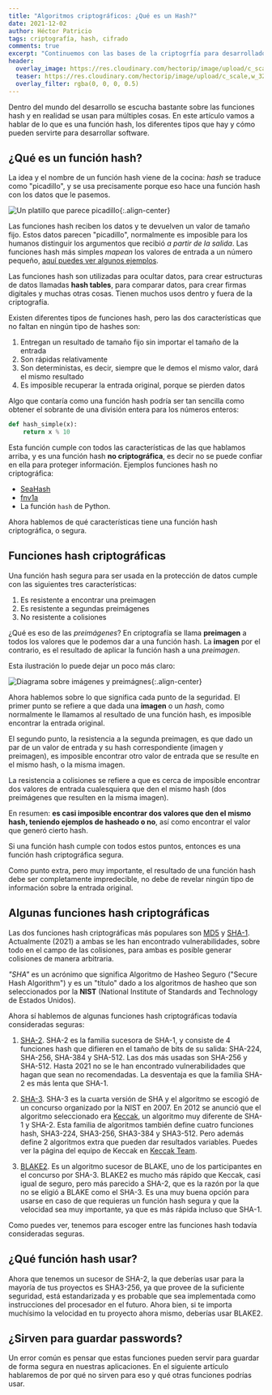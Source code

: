 ```yaml
---
title: "Algoritmos criptográficos: ¿Qué es un Hash?"
date: 2021-12-02
author: Héctor Patricio
tags: criptografía, hash, cifrado
comments: true
excerpt: "Continuemos con las bases de la criptogrfía para desarrolladores, hablemos de lo que es una función hash y cómo puede servirte en tus aplicaciones."
header:
  overlay_image: https://res.cloudinary.com/hectorip/image/upload/c_scale,w_1120/v1638504578/steven-lasry-UC8hqc0udqY-unsplash_xmtlvb.jpg
  teaser: https://res.cloudinary.com/hectorip/image/upload/c_scale,w_320/v1638504578/steven-lasry-UC8hqc0udqY-unsplash_xmtlvb.jpg
  overlay_filter: rgba(0, 0, 0, 0.5)
---
```


Dentro del mundo del desarrollo se escucha bastante sobre las funciones hash y en realidad se usan para múltiples cosas. En este artículo vamos a hablar de lo que es una función hash, los diferentes tipos que hay y cómo pueden servirte para desarrollar software.

## ¿Qué es un función hash?

La idea y el nombre de un función hash viene de la cocina: _hash_ se traduce como "picadillo", y se usa precisamente porque eso hace una función hash con los datos que le pasemos.

![Un platillo que parece picadillo](https://res.cloudinary.com/hectorip/image/upload/c_scale,w_500/v1638503321/melissa-walker-horn-ufs4w3Jn73I-unsplash_q4m1qy.jpg){:.align-center}

Las funciones hash reciben los datos y te devuelven un valor de tamaño fijo. Estos datos parecen "picadillo", normalmente es imposible para los humanos distinguir los argumentos que recibió _a partir de la salida_. Las funciones hash más simples _mapean_ los valores de entrada a un número pequeño, [aquí puedes ver algunos ejemplos](https://www.cs.hmc.edu/~geoff/classes/hmc.cs070.200101/homework10/hashfuncs.html).

Las funciones hash son utilizadas para ocultar datos, para crear estructuras de datos llamadas __hash tables__, para comparar datos, para crear firmas digitales y muchas otras cosas. Tienen muchos usos dentro y fuera de la criptografía.

Existen diferentes tipos de funciones hash, pero las dos características que no faltan en ningún tipo de hashes son:

1. Entregan un resultado de tamaño fijo sin importar el tamaño de la entrada
2. Son rápidas relativamente
3. Son deterministas, es decir, siempre que le demos el mismo valor, dará el mismo resultado
4. Es imposible recuperar la entrada original, porque se pierden datos

Algo que contaría como una función hash podría ser tan sencilla como obtener el sobrante de una división entera para los números enteros:

```python
def hash_simple(x):
    return x % 10
```

Esta función cumple con todos las características de las que hablamos arriba, y es una función hash **no criptográfica**, es decir no se puede confiar en ella para proteger información. Ejemplos funciones hash no criptográfica:
- [SeaHash](https://docs.rs/seahash/2.0.0/seahash/)
- [fnv1a](https://github.com/sindresorhus/fnv1a)
- La función `hash` de Python.

Ahora hablemos de qué características tiene una función hash criptográfica, o segura.

## Funciones hash criptográficas

Una función hash segura para ser usada en la protección de datos cumple con las siguientes tres características:

1. Es resistente a encontrar una preimagen
2. Es resistente a segundas preimágenes
3. No resistente a colisiones

¿Qué es eso de las _preimágenes_? En criptografía se llama **preimagen** a todos los valores que le podemos dar a una función hash. La **imagen** por el contrario, es el resultado de aplicar la función hash a una _preimagen_.

Esta ilustración lo puede dejar un poco más claro:

![Diagrama sobre imágenes y preimágnes](https://res.cloudinary.com/hectorip/image/upload/v1638509732/Ilustracio%CC%81n_sin_ti%CC%81tulo_9_qrerag.png){:.align-center}

Ahora hablemos sobre lo que significa cada punto de la seguridad.  El primer punto se refiere a que dada una **imagen** o un _hash_, como normalmente le llamamos al resultado de una función hash, es imposible encontrar la entrada original.

El segundo punto, la resistencia a la segunda preimagen, es que dado un par de un valor de entrada y su hash correspondiente (imagen y preimagen), es imposible encontrar otro valor de entrada que se resulte en el mismo hash, o la misma imagen.

La resistencia a colisiones se refiere a que es cerca de imposible encontrar dos valores de entrada cualesquiera que den el mismo hash (dos preimágenes que resulten en la misma imagen).

En resumen: **es casi imposible encontrar dos valores que den el mismo hash, teniendo ejemplos de hasheado o no**, así como encontrar el valor que generó cierto hash.

Si una función hash cumple con todos estos puntos, entonces es una función hash criptográfica segura.

Como punto extra, pero muy importante, el resultado de una función hash debe ser completamente impredecible, no debe de revelar ningún tipo de información sobre la entrada original.

## Algunas funciones hash criptográficas

Las dos funciones hash criptográficas más populares son [MD5](https://es.wikipedia.org/wiki/MD5) y [SHA-1](https://es.wikipedia.org/wiki/SHA-1). Actualmente (2021) a ambas se les han encontrado vulnerabilidades, sobre todo en el campo de las colisiones, para ambas es posible generar colisiones de manera arbitraria.

_"SHA"_ es un acrónimo que significa Algoritmo de Hasheo Seguro ("Secure Hash Algorithm") y es un "título" dado a los algoritmos de hasheo que son seleccionados por la **NIST** (National Institute of Standards and Technology de Estados Unidos).

Ahora sí hablemos de algunas funciones hash criptográficas todavía consideradas seguras:

1. [SHA-2](https://es.wikipedia.org/wiki/SHA-2). SHA-2 es la familia sucesora de SHA-1, y consiste de 4 funciones hash que difieren en el tamaño de bits de su salida: SHA-224, SHA-256, SHA-384 y SHA-512. Las dos más usadas son SHA-256 y SHA-512. Hasta 2021 no se le han encontrado vulnerabilidades que hagan que sean no recomendadas. La desventaja es que la familia SHA-2 es más lenta que SHA-1.

2. [SHA-3](https://es.wikipedia.org/wiki/SHA-3). SHA-3 es la cuarta versión de SHA y el algoritmo se escogió de un concurso organizado por la NIST en 2007. En 2012 se anunció que el algoritmo seleccionado era [Keccak](https://en.wikipedia.org/wiki/Keccak), un algoritmo muy diferente de SHA-1 y SHA-2. Esta familia de algoritmos también define cuatro funciones hash, SHA3-224, SHA3-256, SHA3-384 y SHA3-512. Pero además define 2 algoritmos extra que pueden dar resultados variables. Puedes ver la página del equipo de Keccak en [Keccak Team](https://keccak.team/keccak.html).

3. [BLAKE2](https://www.blake2.net/). Es un algoritmo sucesor de BLAKE, uno de los participantes en el concurso por SHA-3. BLAKE2 es mucho más rápido que Keccak, casi igual de seguro, pero más parecido a SHA-2, que es la razón por la que no se eligió a BLAKE como el SHA-3. Es una muy buena opción para usarse en caso de que requieras un función hash segura y que la velocidad sea muy importante, ya que es más rápida incluso que SHA-1.

Como puedes ver, tenemos para escoger entre las funciones hash todavía consideradas seguras.

## ¿Qué función hash usar?

Ahora que tenemos un sucesor de SHA-2, la que deberías usar para la mayoría de tus proyectos es SHA3-256, ya que provee de la suficiente seguridad, está estandarizada y es probable que sea implementada como instrucciones del procesador en el futuro. Ahora bien, si te importa muchísimo la velocidad en tu proyecto ahora mismo, deberías usar BLAKE2.

## ¿Sirven para guardar passwords?

Un error común es pensar que estas funciones pueden servir para guardar de forma segura en nuestras aplicaciones. En el siguiente artículo hablaremos de por qué no sirven para eso y qué otras funciones podrías usar.
